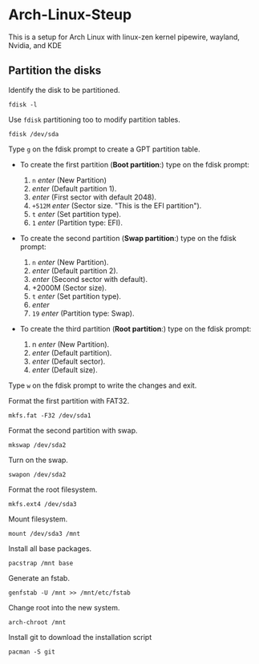 # Arch-Linux-Steup
This is a setup for Arch Linux with linux-zen kernel pipewire, wayland, Nvidia, and KDE

## Partition the disks
Identify the disk to be partitioned.
```
fdisk -l
```
Use `fdisk` partitioning too to modify partition tables.
```
fdisk /dev/sda
```
Type `g` on the fdisk prompt to create a GPT partition table.

* To create the first partition (**Boot partition**:) type on the fdisk prompt:
    1. `n` *enter* (New Partition)
    2. *enter* (Default partition 1).
    3. *enter* (First sector with default 2048).
    4. `+512M` *enter* (Sector size. "This is the EFI partition").
    5. `t` *enter* (Set partition type).
    6. `1` *enter* (Partition type: EFI).

* To create the second partition (**Swap partition**:) type on the fdisk prompt:
    1. `n` *enter* (New Partition).
    2. *enter* (Default partition 2).
    3. *enter* (Second sector with default).
    4. +2000M (Sector size).
    5. `t` *enter* (Set partition type).
    6. *enter*
    7. `19` *enter* (Partition type: Swap).

* To create the third partition (**Root partition**:) type on the fdisk prompt:
    1. n *enter* (New Partition).
    2. *enter* (Default partition).
    3. *enter* (Default sector).
    4. *enter* (Default size).

Type `w` on the fdisk prompt to write the changes and exit.

Format the first partition with FAT32.
```
mkfs.fat -F32 /dev/sda1
```
Format the second partition with swap.
```
mkswap /dev/sda2
```
Turn on the swap.
```
swapon /dev/sda2
```
Format the root filesystem.
```
mkfs.ext4 /dev/sda3
```
Mount filesystem.
```
mount /dev/sda3 /mnt
```
Install all base packages.
```
pacstrap /mnt base
```
Generate an fstab.
```
genfstab -U /mnt >> /mnt/etc/fstab
```
Change root into the new system.
```
arch-chroot /mnt
```
Install git to download the installation script
```
pacman -S git
```
